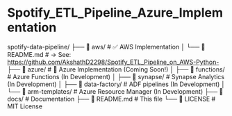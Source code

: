 # Spotify_ETL_Pipeline_Azure_Implementation

spotify-data-pipeline/
├── 📂 aws/                          # ✅ AWS Implementation 
│   └── 📄 README.md                 # → See: https://github.com/AkshathD2298/Spotify_ETL_Pipeline_on_AWS-Python-
├── 📂 azure/                        # 🔄 Azure Implementation (Coming Soon!)
│   ├── 📂 functions/                # Azure Functions (In Development)
│   ├── 📂 synapse/                  # Synapse Analytics (In Development)
│   ├── 📂 data-factory/             # ADF pipelines (In Development)
│   └── 📂 arm-templates/            # Azure Resource Manager (In Development)
├── 📂 docs/                         # Documentation
├── 📄 README.md                     # This file
└── 📄 LICENSE                       # MIT License

